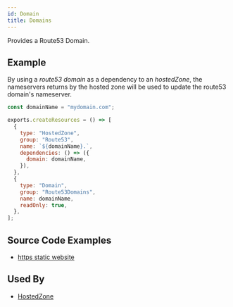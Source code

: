 ```yaml
---
id: Domain
title: Domains
---
```


Provides a Route53 Domain.

## Example

By using a _route53 domain_ as a dependency to an _hostedZone_, the nameservers returns by the hosted zone will be used to update the route53 domain's nameserver.

```js
const domainName = "mydomain.com";

exports.createResources = () => [
  {
    type: "HostedZone",
    group: "Route53",
    name: `${domainName}.`,
    dependencies: () => ({
      domain: domainName,
    }),
  },
  {
    type: "Domain",
    group: "Route53Domains",
    name: domainName,
    readOnly: true,
  },
];
```

## Source Code Examples

- [https static website ](https://github.com/grucloud/grucloud/blob/main/examples/aws/website-https)

## Used By

- [HostedZone](../Route53/HostedZone.md)
